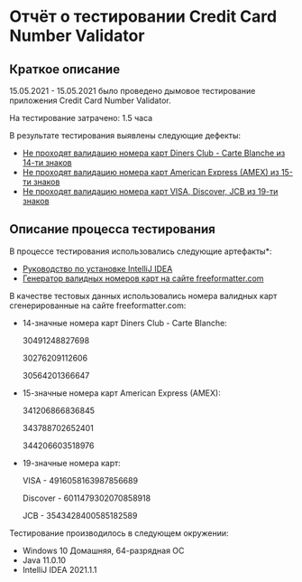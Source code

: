 # Отчёт о тестировании Credit Card Number Validator

## Краткое описание

15.05.2021 - 15.05.2021 было проведено дымовое тестирование приложения Credit Card Number Validator.

На тестирование затрачено: 1.5 часа

В результате тестирования выявлены следующие дефекты:
* [Не проходят валидацию номера карт Diners Club - Carte Blanche из 14-ти знаков](https://github.com/tvkosa/Javadz1.1/issues/1#issue-892633053)
* [Не проходят валидацию номера карт American Express (AMEX) из 15-ти знаков](https://github.com/tvkosa/Javadz1.1/issues/2#issue-892633896)
* [Не проходят валидацию номера карт VISA, Discover, JCB из 19-ти знаков](https://github.com/tvkosa/Javadz1.1/issues/3#issue-892634651)




## Описание процесса тестирования

В процессе тестирования использовались следующие артефакты*:
* [Руководство по установке IntelliJ IDEA](https://github.com/netology-code/javaqa-homeworks/blob/master/intro/idea.md)
* [Генератор валидных номеров карт на сайте freeformatter.com](https://www.freeformatter.com/credit-card-number-generator-validator.html#validate)


В качестве тестовых данных использовались номера валидных карт сгенерированные на сайте freeformatter.com:
* 14-значные номера карт Diners Club - Carte Blanche:
  
  30491248827698
  
  30276209112606
  
  30564201366647


* 15-значные номера карт American Express (AMEX):
  
  341206866836845
  
  343788702652401
  
  344206603518976


* 19-значные номера карт:
  
  VISA - 4916058163987856689
  
  Discover - 6011479302070858918
  
  JCB - 3543428400585182589


Тестирование производилось в следующем окружении:
* Windows 10 Домашняя, 64-разрядная ОС
* Java 11.0.10
* IntelliJ IDEA 2021.1.1
